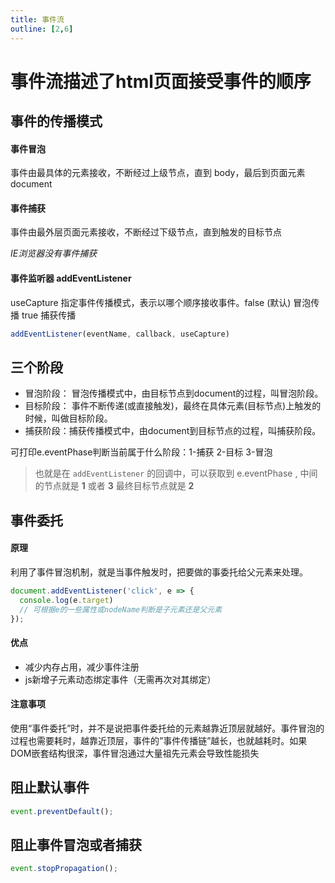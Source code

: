 ```yaml
---
title: 事件流
outline: [2,6]
---
```


# 事件流描述了html页面接受事件的顺序

## 事件的传播模式

#### 事件冒泡

事件由最具体的元素接收，不断经过上级节点，直到 body，最后到页面元素 document

#### 事件捕获

事件由最外层页面元素接收，不断经过下级节点，直到触发的目标节点

_IE浏览器没有事件捕获_

#### 事件监听器 addEventListener

useCapture 指定事件传播模式，表示以哪个顺序接收事件。false (默认) 冒泡传播 true 捕获传播

```javascript
addEventListener(eventName, callback, useCapture)
```

## 三个阶段

- 冒泡阶段： 冒泡传播模式中，由目标节点到document的过程，叫冒泡阶段。
- 目标阶段： 事件不断传递(或直接触发)，最终在具体元素(目标节点)上触发的时候，叫做目标阶段。
- 捕获阶段：捕获传播模式中，由document到目标节点的过程，叫捕获阶段。

可打印e.eventPhase判断当前属于什么阶段：1-捕获 2-目标 3-冒泡

> 也就是在 `addEventListener` 的回调中，可以获取到 e.eventPhase , 中间的节点就是 **1** 或者 **3** 最终目标节点就是 **2**

## 事件委托

#### 原理

利用了事件冒泡机制，就是当事件触发时，把要做的事委托给父元素来处理。

````javascript
document.addEventListener('click', e => {
  console.log(e.target)
  // 可根据e的一些属性或nodeName判断是子元素还是父元素
});
````

#### 优点

- 减少内存占用，减少事件注册
- js新增子元素动态绑定事件（无需再次对其绑定）

#### 注意事项

使用“事件委托”时，并不是说把事件委托给的元素越靠近顶层就越好。事件冒泡的过程也需要耗时，越靠近顶层，事件的”事件传播链”越长，也就越耗时。如果DOM嵌套结构很深，事件冒泡通过大量祖先元素会导致性能损失

## 阻止默认事件

```javascript
event.preventDefault();
```

## 阻止事件冒泡或者捕获

```javascript
event.stopPropagation();
```
